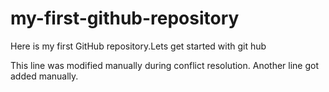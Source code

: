 # my-first-github-repository
Here is my first GitHub repository.Lets get started with git hub

This line was modified manually during conflict resolution.
Another line got added manually.
